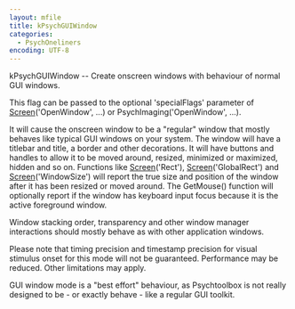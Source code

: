```yaml
---
layout: mfile
title: kPsychGUIWindow
categories:
  - PsychOneliners
encoding: UTF-8
---
```


kPsychGUIWindow -- Create onscreen windows with behaviour of normal GUI windows.

This flag can be passed to the optional 'specialFlags' parameter of
[Screen](/docs/Screen)('OpenWindow', ...) or PsychImaging('OpenWindow', ...).

It will cause the onscreen window to be a "regular" window that mostly
behaves like typical GUI windows on your system. The window will have a
titlebar and title, a border and other decorations. It will have buttons
and handles to allow it to be moved around, resized, minimized or
maximized, hidden and so on. Functions like [Screen](/docs/Screen)('Rect'),
[Screen](/docs/Screen)('GlobalRect') and [Screen](/docs/Screen)('WindowSize') will report the true size
and position of the window after it has been resized or moved around. The
GetMouse() function will optionally report if the window has keyboard
input focus because it is the active foreground window.

Window stacking order, transparency and other window manager interactions
should mostly behave as with other application windows.

Please note that timing precision and timestamp precision for visual
stimulus onset for this mode will not be guaranteed. Performance may be
reduced. Other limitations may apply.

GUI window mode is a "best effort" behaviour, as Psychtoolbox is not
really designed to be - or exactly behave - like a regular GUI toolkit.
